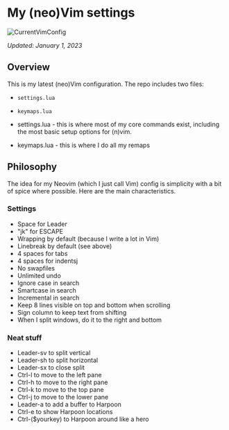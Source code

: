 # My (neo)Vim settings

![CurrentVimConfig](https://cdn-std.droplr.net/files/acc_277166/CwdZIK)

_Updated: January 1, 2023_

## Overview

This is my latest (neo)Vim configuration. The repo includes two files:

- `settings.lua`
- `keymaps.lua`

- settings.lua - this is where most of my core commands exist, including the most basic setup options for (n)vim.
- keymaps.lua - this is where I do all my remaps

## Philosophy

The idea for my Neovim (which I just call Vim) config is simplicity with a bit of spice where possible. Here are the main characteristics.

### Settings

- Space for Leader
- "jk" for ESCAPE
- Wrapping by default (because I write a lot in Vim)
- Linebreak by default (see above)
- 4 spaces for tabs
- 4 spaces for indentsj
- No swapfiles
- Unlimited undo
- Ignore case in search
- Smartcase in search
- Incremental in search
- Keep 8 lines visible on top and bottom when scrolling
- Sign column to keep text from shifting
- When I split windows, do it to the right and bottom

### Neat stuff

- Leader-sv to split vertical
- Leader-sh to split horizontal
- Leader-sx to close split
- Ctrl-l to move to the left pane
- Ctrl-h to move to the right pane
- Ctrl-k to move to the top pane
- Ctrl-j to move to the lower pane
- Leader-a to add a buffer to Harpoon
- Ctrl-e to show Harpoon locations
- Ctrl-($yourkey) to Harpoon around like a hero
